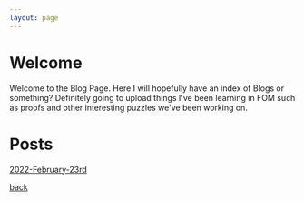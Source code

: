```yaml
---
layout: page
---
```


# Welcome
Welcome to the Blog Page. Here I will hopefully have an index of Blogs or something? Definitely going to upload things I've been learning in FOM such as proofs and other interesting puzzles we've been working on. 

# Posts
[2022-February-23rd](2022-February-23rd-First.html) <br/>

[back](./)

